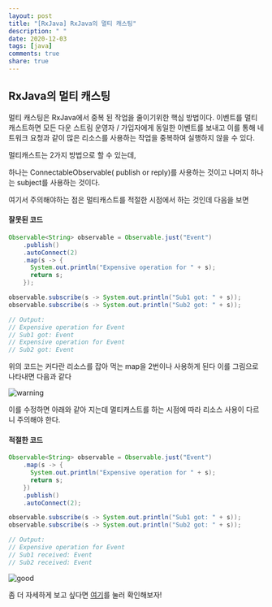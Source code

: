 ```yaml
---
layout: post
title: "[RxJava] RxJava의 멀티 캐스팅"
description: " "
date: 2020-12-03
tags: [java]
comments: true
share: true
---
```



## RxJava의 멀티 캐스팅

멀티 캐스팅은 RxJava에서 중복 된 작업을 줄이기위한 핵심 방법이다.
이벤트를 멀티 캐스트하면 모든 다운 스트림 운영자 / 가입자에게 동일한 이벤트를 보내고 이를 통해 네트워크 요청과 같이 많은 리소스를 사용하는 작업을 중복하여 실행하지 않을 수 있다.

멀티캐스트는 2가지 방법으로 할 수 있는데, 

하나는 ConnectableObservable( publish or reply)를 사용하는 것이고 나머지 하나는 subject를 사용하는 것이다.

여기서 주의해야하는 점은 멀티캐스트를 적절한 시점에서 하는 것인데 다음을 보면
 
#### 잘못된 코드


```java
Observable<String> observable = Observable.just("Event")  
    .publish()
    .autoConnect(2)
    .map(s -> {
      System.out.println("Expensive operation for " + s);
      return s;
    });

observable.subscribe(s -> System.out.println("Sub1 got: " + s));  
observable.subscribe(s -> System.out.println("Sub2 got: " + s));

// Output:
// Expensive operation for Event
// Sub1 got: Event
// Expensive operation for Event
// Sub2 got: Event
```


위의 코드는 커다란 리소스를 잡아 먹는 map을 2번이나 사용하게 된다 이를 그림으로 나타내면 다음과 같다

![warning](http://i.imgur.com/txYelPq.png)

이를 수정하면 아래와 같아 지는데 멀티캐스트를 하는 시점에 따라 리소스 사용이 다르니 주의해야 한다.

#### 적절한 코드


```java
Observable<String> observable = Observable.just("Event")  
    .map(s -> {
      System.out.println("Expensive operation for " + s);
      return s;
    })
    .publish()
    .autoConnect(2);

observable.subscribe(s -> System.out.println("Sub1 got: " + s));  
observable.subscribe(s -> System.out.println("Sub2 got: " + s));

// Output:
// Expensive operation for Event
// Sub1 received: Event
// Sub2 received: Event
```


![good](http://i.imgur.com/Yf1C8vu.png)


좀 더 자세하게 보고 싶다면 [여기](http://blog.danlew.net/2016/06/13/multicasting-in-rxjava/)를 눌러 확인해보자!

